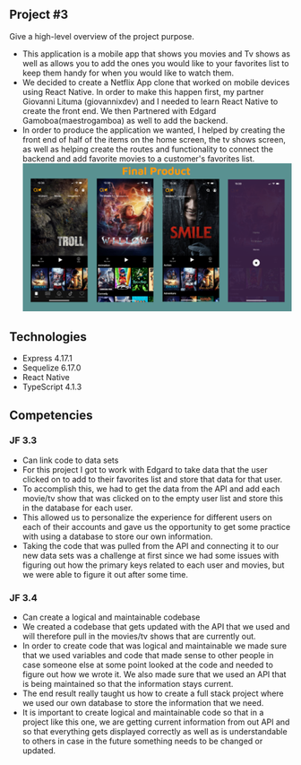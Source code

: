 ## Project #3
Give a high-level overview of the project purpose.
- This application is a mobile app that shows you movies and Tv shows as well as allows you to add the ones you would like to your favorites list to keep them handy for when you would like to watch them.
- We decided to create a Netflix App clone that worked on mobile devices using React Native. In order to make this happen first, my partner Giovanni Lituma (giovannixdev) and I needed to learn React Native to create the front end. We then Partnered with Edgard Gamoboa(maestrogamboa) as well to add the backend.
- In order to produce the application we wanted, I helped by creating the front end of half of the items on the home screen, the tv shows screen, as well as helping create the routes and functionality to connect the backend and add favorite movies to a customer's favorites list. 
![Alt text](../images/Opencine-screenshot.png "Opencine screenshot")

## Technologies
- Express 4.17.1
- Sequelize 6.17.0
- React Native
- TypeScript 4.1.3

## Competencies
### JF 3.3
- Can link code to data sets
- For this project I got to work with Edgard to take data that the user clicked on to add to their favorites list and store that data for that user. 
- To accomplish this, we had to get the data from the API and add each movie/tv show that was clicked on to the empty user list and store this in the database for each user.  
- This allowed us to personalize the experience for different users on each of their accounts and gave us the opportunity to get some practice with using a database to store our own information. 
- Taking the code that was pulled from the API and connecting it to our new data sets was a challenge at first since we had some issues with figuring out how the primary keys related to each user and movies, but we were able to figure it out after some time. 

### JF 3.4
- Can create a logical and maintainable codebase
- We created a codebase that gets updated with the API that we used and will therefore pull in the movies/tv shows that are currently out. 
- In order to create code that was logical and maintainable we made sure that we used variables and code that made sense to other people in case someone else at some point looked at the code and needed to figure out how we wrote it. We also made sure that we used an API that is being maintained so that the information stays current.
- The end result really taught us how to create a full stack project where we used our own database to store the information that we need.
- It is important to create logical and maintainable code so that in a project like this one, we are getting current information from out API and so that everything gets displayed correctly as well as is understandable to others in case in the future something needs to be changed or updated. 